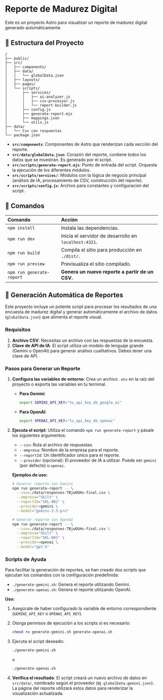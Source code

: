 # Reporte de Madurez Digital

Este es un proyecto Astro para visualizar un reporte de madurez digital generado automáticamente.

## 🚀 Estructura del Proyecto

```text
/
├── public/
├── src/
│   ├── components/
│   ├── data/
│   │   └── globalData.json
│   ├── layouts/
│   ├── pages/
│   └── scripts/
│       ├── services/
│       │   ├── ai-analyzer.js
│       │   ├── csv-processor.js
│       │   └── report-builder.js
│       ├── config.js
│       ├── generate-report.mjs
│       ├── mappings.json
│       └── utils.js
├── data/
│   └── Csv con respuestas
└── package.json
```

-   **`src/components`**: Componentes de Astro que renderizan cada sección del reporte.
-   **`src/data/globalData.json`**: Corazón del reporte, contiene todos los datos que se muestran. Es generado por el script.
-   **`src/scripts/generate-report.mjs`**: Punto de entrada del script. Orquesta la ejecución de los diferentes módulos.
-   **`src/scripts/services/`**: Módulos con la lógica de negocio principal (análisis de IA, procesamiento de CSV, construcción del reporte).
-   **`src/scripts/config.js`**: Archivo para constantes y configuración del script.

## 🧞 Comandos

| Comando | Acción |
| :--- | :--- |
| `npm install` | Instala las dependencias. |
| `npm run dev` | Inicia el servidor de desarrollo en `localhost:4321`. |
| `npm run build` | Compila el sitio para producción en `./dist/`. |
| `npm run preview` | Previsualiza el sitio compilado. |
| `npm run generate-report` | **Genera un nuevo reporte a partir de un CSV.** |

## 🤖 Generación Automática de Reportes

Este proyecto incluye un potente script para procesar los resultados de una encuesta de madurez digital y generar automáticamente el archivo de datos (`globalData.json`) que alimenta el reporte visual.

### Requisitos

1.  **Archivo CSV**: Necesitas un archivo con las respuestas de la encuesta.
2.  **Clave de API de IA**: El script utiliza un modelo de lenguaje grande (Gemini o OpenAI) para generar análisis cualitativos. Debes tener una clave de API.

### Pasos para Generar un Reporte

1.  **Configura las variables de entorno**:
    Crea un archivo `.env` en la raíz del proyecto o exporta las variables en tu terminal.

    *   **Para Gemini**:
        ```bash
        export GEMINI_API_KEY="tu_api_key_de_google_ai"
        ```
    *   **Para OpenAI**:
        ```bash
        export OPENAI_API_KEY="tu_api_key_de_openai"
        ```

2.  **Ejecuta el script**:
    Utiliza el comando `npm run generate-report` y pásale los siguientes argumentos:
    *   `--csv`: Ruta al archivo de respuestas.
    *   `--empresa`: Nombre de la empresa para el reporte.
    *   `--reportId`: Un identificador único para el reporte.
    *   `--provider` (opcional): El proveedor de IA a utilizar. Puede ser `gemini` (por defecto) u `openai`.

    **Ejemplos de uso:**
    ```bash
    # Generar reporte con Gemini
    npm run generate-report -- \
      --csv=./data/responses-TBjwOGHs-final.csv \
      --empresa="Skilt" \
      --reportId="SKL-001" \
      --provider=gemini \
      --model="gemini-2.5-pro"
    
    # Generar reporte con OpenAI
    npm run generate-report -- \
      --csv=./data/responses-TBjwOGHs-final.csv \
      --empresa="Skilt" \
      --reportId="SKL-001" \
      --provider=openai \
      --model="gpt-5"
    ```

### Scripts de Ayuda

Para facilitar la generación de reportes, se han creado dos scripts que ejecutan los comandos con la configuración predefinida:

-   `./generate-gemini.sh`: Genera el reporte utilizando Gemini.
-   `./generate-openai.sh`: Genera el reporte utilizando OpenAI.

**Uso:**

1.  Asegúrate de haber configurado la variable de entorno correspondiente (`GEMINI_API_KEY` o `OPENAI_API_KEY`).
2.  Otorga permisos de ejecución a los scripts si es necesario:
    ```bash
    chmod +x generate-gemini.sh generate-openai.sh
    ```
3.  Ejecuta el script deseado:
    ```bash
    ./generate-gemini.sh
    ```
    o
    ```bash
    ./generate-openai.sh
    ```

3.  **Verifica el resultado**:
    El script creará un nuevo archivo de datos en `src/data/`, nombrado según el proveedor (ej. `globalData.gemini.json`). La página del reporte utilizará estos datos para renderizar la visualización actualizada.
